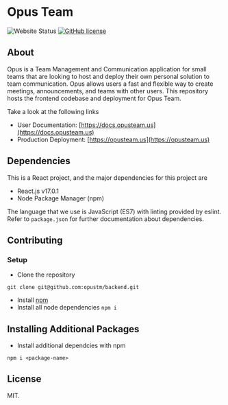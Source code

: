 # Opus Team


![Website Status](https://img.shields.io/website?url=https%3A%2F%2Fopusteam.us) [![GitHub license](https://img.shields.io/github/license/Naereen/StrapDown.js.svg)](https://docs.opusteam.us/legal/LICENSE.md)

## About

Opus is a Team Management and Communication application for small teams that are looking to host and deploy their own personal solution to team communication. Opus allows users a fast and flexible way to create meetings, announcements, and teams with other users. This repository hosts the frontend codebase and deployment for Opus Team.

Take a look at the following links
* User Documentation: [https://docs.opusteam.us](https://docs.opusteam.us)
* Production Deployment: [https://opusteam.us](https://opusteam.us)

## Dependencies

This is a React project, and the major dependencies for this project are 
* React.js v17.0.1
* Node Package Manager (npm)

The language that we use is JavaScript (ES7) with linting provided by eslint.
Refer to `package.json` for further documentation about dependencies.

## Contributing 

### Setup

* Clone the repository 

```
git clone git@github.com:opustm/backend.git
```

* Install [npm](https://nodejs.org/en/)
* Install all node dependencies `npm i`

## Installing Additional Packages

* Install additional dependcies with npm

```
npm i <package-name>
```

## License

MIT.
